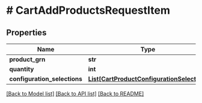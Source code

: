 # # CartAddProductsRequestItem


## Properties 


Name | Type | Description | Notes
------------ | ------------- | ------------- | -------------
**product_grn**| **str** |   | [optional]
**quantity**| **int** |   | [optional]
**configuration_selections**| [**List[CartProductConfigurationSelection]**](CartProductConfigurationSelection.md) |   | [optional]


[[Back to Model list]](../../README.md#models) [[Back to API list]](../../README.md#endpoints) [[Back to README]](../../README.md)

